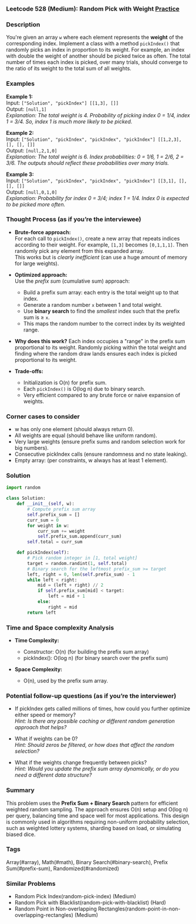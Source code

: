 ### Leetcode 528 (Medium): Random Pick with Weight [Practice](https://leetcode.com/problems/random-pick-with-weight)

### Description  
You're given an array `w` where each element represents the **weight** of the corresponding index. Implement a class with a method `pickIndex()` that randomly picks an index in proportion to its weight. For example, an index with double the weight of another should be picked twice as often. The total number of times each index is picked, over many trials, should converge to the ratio of its weight to the total sum of all weights.

### Examples  

**Example 1:**  
Input: `["Solution", "pickIndex"] [[1,3], []]`  
Output: `[null,1]`  
*Explanation: The total weight is 4. Probability of picking index 0 = 1/4, index 1 = 3/4. So, index 1 is much more likely to be picked.*

**Example 2:**  
Input: `["Solution", "pickIndex", "pickIndex", "pickIndex"] [[1,2,3], [], [], []]`  
Output: `[null,2,1,0]`  
*Explanation: The total weight is 6. Index probabilities: 0 = 1/6, 1 = 2/6, 2 = 3/6. The outputs should reflect these probabilities over many trials.*

**Example 3:**  
Input: `["Solution", "pickIndex", "pickIndex", "pickIndex"] [[3,1], [], [], []]`  
Output: `[null,0,1,0]`  
*Explanation: Probability for index 0 = 3/4; index 1 = 1/4. Index 0 is expected to be picked more often.*

### Thought Process (as if you’re the interviewee)  

- **Brute-force approach:**  
  For each call to `pickIndex()`, create a new array that repeats indices according to their weight. For example, `[1,3]` becomes `[0,1,1,1]`. Then randomly pick any element from this expanded array.  
  This works but is *clearly inefficient* (can use a huge amount of memory for large weights).

- **Optimized approach:**  
  Use the *prefix sum* (cumulative sum) approach:
  - Build a prefix sum array: each entry is the total weight up to that index.
  - Generate a random number `x` between 1 and total weight.
  - Use **binary search** to find the *smallest* index such that the prefix sum is ≥ `x`.
  - This maps the random number to the correct index by its weighted range.

- **Why does this work?**
  Each index occupies a "range" in the prefix sum proportional to its weight. Randomly picking within the total weight and finding where the random draw lands ensures each index is picked proportional to its weight.

- **Trade-offs:**  
  - Initialization is O(n) for prefix sum.
  - Each `pickIndex()` is O(log n) due to binary search.
  - Very efficient compared to any brute force or naive expansion of weights.

### Corner cases to consider  
- w has only one element (should always return 0).
- All weights are equal (should behave like uniform random).
- Very large weights (ensure prefix sums and random selection work for big numbers).
- Consecutive pickIndex calls (ensure randomness and no state leaking).
- Empty array: (per constraints, w always has at least 1 element).

### Solution

```python
import random

class Solution:
    def __init__(self, w):
        # Compute prefix sum array
        self.prefix_sum = []
        curr_sum = 0
        for weight in w:
            curr_sum += weight
            self.prefix_sum.append(curr_sum)
        self.total = curr_sum

    def pickIndex(self):
        # Pick random integer in [1, total weight]
        target = random.randint(1, self.total)
        # Binary search for the leftmost prefix_sum >= target
        left, right = 0, len(self.prefix_sum) - 1
        while left < right:
            mid = (left + right) // 2
            if self.prefix_sum[mid] < target:
                left = mid + 1
            else:
                right = mid
        return left
```

### Time and Space complexity Analysis  

- **Time Complexity:**  
  - Constructor: O(n) (for building the prefix sum array)
  - pickIndex(): O(log n) (for binary search over the prefix sum)

- **Space Complexity:**  
  - O(n), used by the prefix sum array.

### Potential follow-up questions (as if you’re the interviewer)  

- If pickIndex gets called millions of times, how could you further optimize either speed or memory?  
  *Hint: Is there any possible caching or different random generation approach that helps?*

- What if weights can be 0?  
  *Hint: Should zeros be filtered, or how does that affect the random selection?*

- What if the weights change frequently between picks?  
  *Hint: Would you update the prefix sum array dynamically, or do you need a different data structure?*

### Summary
This problem uses the **Prefix Sum + Binary Search** pattern for efficient weighted random sampling. The approach ensures O(n) setup and O(log n) per query, balancing time and space well for most applications. This design is commonly used in algorithms requiring non-uniform probability selection, such as weighted lottery systems, sharding based on load, or simulating biased dice.

### Tags
Array(#array), Math(#math), Binary Search(#binary-search), Prefix Sum(#prefix-sum), Randomized(#randomized)

### Similar Problems
- Random Pick Index(random-pick-index) (Medium)
- Random Pick with Blacklist(random-pick-with-blacklist) (Hard)
- Random Point in Non-overlapping Rectangles(random-point-in-non-overlapping-rectangles) (Medium)